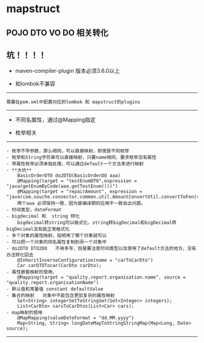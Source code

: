 # mapstruct

## POJO DTO VO DO 相关转化

## 坑！！！！

- maven-compiler-plugin 版本必须3.6.0以上

- 和lombok不兼容
---
    需要在pom.xml中配置对应的lombok 和 mapstruct的plugins

---
- 不同名属性，通过@Mapping指定

- 枚举相关
---
    - 枚举不带参数，那么相同，可以直接映射，即使是不同枚举
    - 枚举和String字符串可以直接映射，只要name相同，要求枚举没有属性
    - 带属性枚举必须单独处理，可以通过default一个方法来进行映射
    - **大坑**  
        BasicOrderDTO do2DTO(BasicOrderDO aaa)   
        @Mapping(target = "testEnumDTO",expression = "java(getEnumByCode(aaa.getTestEnum()))")  
        @Mapping(target = "repairAmount", expression = "java(com.souche.connector.common.util.AmountConvertUtil.convertToFen(vo.getRepairAmount()))"),
        两个aaa 必须保持一致，因为是编译期的应用不一致会出问题。
    - 时间类型，dateFormat
    - bigdecimal 和  string 转化 
        bigdecimal转string可以格式化，string转bigDecimal和bigDecimal转bigDecimal没有能正常格式化
    - 多个对象的属性映射，指明用了哪个对象就可以
    - 可以把一个对象的同名属性复制到另一个对象中
    - do2DTO DTO2DO   不用多写，但是要注意时间类型以及使用了default方法的地方，没有办法转化回去
        @InheritInverseConfiguration(name = "carToCarDto")
        Car carDTOTocar(CarDto carDto);
    - 属性嵌套映射的使用，
        @Mapping(target = "quality.report.organisation.name", source = "quality.report.organisationName")
    - 默认值和常量值 constant defaultValue
    - 集合的映射   对象中不能包含更加复杂的属性映射
        Set<String> integerSetToStringSet(Set<Integer> integers);
        List<CarDto> carsToCarDtos(List<Car> cars);
    - map映射的使用
        @MapMapping(valueDateFormat = "dd.MM.yyyy")
        Map<String, String> longDateMapToStringStringMap(Map<Long, Date> source);
---